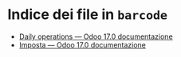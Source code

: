# Indice dei file in `barcode`

- [Daily operations — Odoo 17.0 documentazione](./operations.md)
- [Imposta — Odoo 17.0 documentazione](./setup.md)
